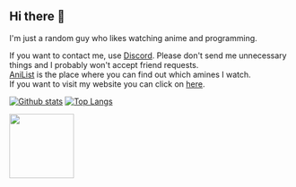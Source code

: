 ## Hi there 👋
I'm just a random guy who likes watching anime and programming.

If you want to contact me, use [Discord](https://discord.com/users/374173830819872789). Please don't send me unnecessary things and I probably won't accept friend requests.\
[AniList](https://anilist.co/user/StoneRed) is the place where you can find out which amines I watch.\
If you want to visit my website you can click on [here](https://stone-red-code.github.io/).



[![Github stats](https://github-readme-stats.vercel.app/api?username=Stone-Red-Code&show_icons=true&bg_color=0D1117&theme=dark&hide_border=true&count_private=true)](https://github.com/anuraghazra/github-readme-stats)
[![Top Langs](https://github-readme-stats.vercel.app/api/top-langs/?username=Stone-Red-Code&bg_color=0D1117&theme=dark&hide_border=true)](https://github.com/anuraghazra/github-readme-stats)

<img src="https://user-images.githubusercontent.com/56473591/116434160-76da5b00-a84a-11eb-9d21-ee947e099dd8.png" width="115">
